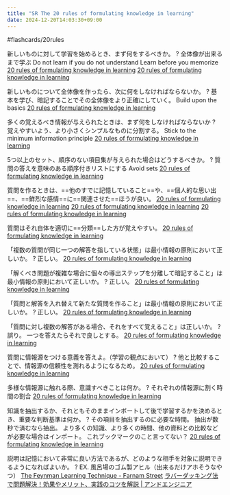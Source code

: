 ```yaml
---
title: "SR The 20 rules of formulating knowledge in learning"
date: 2024-12-20T14:03:30+09:00
---
```

#flashcards/20rules

新しいものに対して学習を始めるとき、まず何をするべきか。
?
全体像が出来るまで学ぶ
Do not learn if you do not understand
Learn before you memorize
[20 rules of formulating knowledge in learning](http://super-memory.com/articles/20rules.htm#Do%20not%20learn%20if%20you%20do%20not%20understand)
[20 rules of formulating knowledge in learning](http://super-memory.com/articles/20rules.htm#Learn%20before%20you%20memorize)
<!--SR:!2022-10-30,119,308-->


新しいものについて全体像を作ったら、次に何をしなければならないか。
?
基本を学び、暗記することでその全体像をより正確にしていく。
Build upon the basics
[20 rules of formulating knowledge in learning](http://super-memory.com/articles/20rules.htm#Build%20upon%20the%20basics)
<!--SR:!2022-10-09,101,288-->


多くの覚えるべき情報が与えられたときは、まず何をしなければならないか
?
覚えやすいよう、より小さくシンプルなものに分割する。
Stick to the minimum information principle
[20 rules of formulating knowledge in learning](http://super-memory.com/articles/20rules.htm#minimum%20information%20principle)
<!--SR:!2022-09-24,62,288-->


5つ以上のセット、順序のない項目集が与えられた場合はどうするべきか。
?
質問の答えを意味のある順序付きリストにする
Avoid sets
[20 rules of formulating knowledge in learning](https://super-memory.com/articles/20rules.htm#Avoid%20sets)
<!--SR:!2022-10-05,92,288-->



質問を作るときは、==他のすでに記憶していること==や、==個人的な思い出==、==鮮烈な感情==に==関連させた==ほうが良い。
[20 rules of formulating knowledge in learning](https://super-memory.com/articles/20rules.htm#Refer%20to%20other%20memories)
[20 rules of formulating knowledge in learning](https://super-memory.com/articles/20rules.htm#Personalize%20and%20provide%20examples)
[20 rules of formulating knowledge in learning](https://super-memory.com/articles/20rules.htm#Rely%20on%20emotional%20states)
<!--SR:!2022-09-20,58,288!2022-11-26,141,308!2022-11-23,138,308!2022-11-05,124,308-->



質問はそれ自体を適切に==分類==した方が覚えやすい。
[20 rules of formulating knowledge in learning](https://super-memory.com/articles/20rules.htm#Context%20cues)
<!--SR:!2022-12-21,161,308-->


「複数の質問が同じ一つの解答を指している状態」は最小情報の原則において正しいか。
?
正しい。
[20 rules of formulating knowledge in learning](https://super-memory.com/articles/20rules.htm#Redundancy)
<!--SR:!2022-12-22,162,308-->


「解くべき問題が複雑な場合に個々の導出ステップを分離して暗記すること」は最小情報の原則において正しいか。
?
正しい。
[20 rules of formulating knowledge in learning](https://super-memory.com/articles/20rules.htm#Redundancy)
<!--SR:!2022-12-18,158,308-->


「質問と解答を入れ替えて新たな質問を作ること」は最小情報の原則において正しいか。
?
正しい。
[20 rules of formulating knowledge in learning](https://super-memory.com/articles/20rules.htm#Redundancy)
<!--SR:!2022-11-24,139,308-->


「質問に対し複数の解答がある場合、それをすべて覚えること」は正しいか。
?
誤り。
一つを答えたらそれで良しとする。
[20 rules of formulating knowledge in learning](https://super-memory.com/articles/20rules.htm#Redundancy)
<!--SR:!2022-10-31,120,308-->


質問に情報源をつける意義を答えよ。（学習の観点において）
?
他と比較することで、情報源の信頼性を測れるようになるため。
[20 rules of formulating knowledge in learning](https://super-memory.com/articles/20rules.htm#sources)
<!--SR:!2022-09-05,71,288-->


多様な情報源に触れる際、意識すべきことは何か。
?
それぞれの情報源に割く時間の割合
[20 rules of formulating knowledge in learning](https://super-memory.com/articles/20rules.htm#Prioritize)
<!--SR:!2022-11-25,140,308-->


知識を抽出するか、それともそのままインポートして後で学習するかを決めるとき、重要な判断基準は何か。
?
その項目を抽出するのに必要な時間。
抽出が数秒で済むなら抽出。
より多くの知識、より多くの時間、他の資料との比較などが必要な場合はインポート。
これブックマークのこと言ってない？
[20 rules of formulating knowledge in learning](https://super-memory.com/articles/20rules.htm#Prioritize)
<!--SR:!2022-12-19,159,308-->


説明は記憶において非常に良い方法であるが、どのような相手を対象に説明できるようになればよいか。
?
EX. 風呂場のゴム製アヒル（出来るだけアホそうなやつ）
[The Feynman Learning Technique - Farnam Street](https://fs.blog/feynman-learning-technique/)
[ラバーダッキング法で問題解決！効果やメリット、実践のコツを解説 | アンドエンジニア](https://and-engineer.com/articles/YFLlIRAAACMAp2X_)
<!--SR:!2022-10-30,119,308-->
